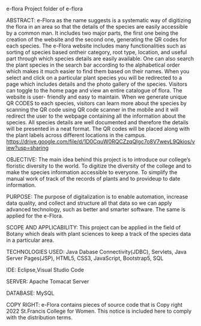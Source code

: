 e-flora
Project folder of e-flora

ABSTRACT:
e-Flora as the name suggests is a systematic way of digitizing the flora in an area so that the details of the species are easily accessible by a common man. It includes two major parts, the first one being the creation of the website and the second one, generating the QR codes for each species. The e-Flora website includes many functionalities such as sorting of species based ontheir category, root type, location, and useful part through which species details are easily available. One can also search the plant species in the search bar according to the alphabetical order which makes it much easier to find them based on their names. When you select and click on a particular plant species you will be redirected to a page which includes details and the photo gallery of the species. Visitors can toggle to the home page and view an entire catalogue of flora. The website is user- friendly and easy to maintain. When we generate unique QR CODES to each species, visitors can learn more about the species by scanning the QR code using QR code scanner in the mobile and it will redirect the user to the webpage containing all the information about the species. All species details are well documented and therefore the details will be presented in a neat format. The QR codes will be placed along with the plant labels across different locations in the campus.
https://drive.google.com/file/d/1D0CquW0RQCZzqQIgc7o8V7wevL9Qkios/view?usp=sharing

OBJECTIVE:
The main idea behind this project is to introduce our college’s floristic diversity to the world.
To digitize the diversity of the college and to make the species information accessible to everyone.
To simplify the manual work of track of the records of plants and to provideup to date information.

PURPOSE:
The purpose of digitalization is to enable automation, increase data quality, and collect and structure all that data so we can apply advanced technology, such as better and smarter software. The same is applied for the e-Flora.

SCOPE AND APPLICABILITY:
This project can be applied in the field of Botany which deals with plant sciences to keep a track of the species data in a particular area.

TECHNOLOGIES USED:
Java Dabase Connectivity(JDBC), Servlets, Java Server Pages(JSP), HTML5, CSS3, JavaScript, Bootstrap5, SQL

IDE:
Eclipse,Visual Studio Code

SERVER:
Apache Tomacat Server

DATABASE:
MySQL

COPY RIGHT:
e-Flora contains pieces of source code that is Copy right 2022 St.Francis College for Women. This notice is included here to comply with the distribution terms.

